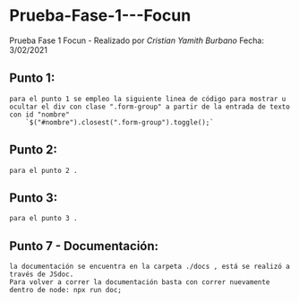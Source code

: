 # Prueba-Fase-1---Focun
Prueba Fase 1 Focun - Realizado por *Cristian Yamith Burbano*
Fecha: 3/02/2021


## Punto 1:
    para el punto 1 se empleo la siguiente linea de código para mostrar u ocultar el div con clase ".form-group" a partir de la entrada de texto con id "nombre"
        `$("#nombre").closest(".form-group").toggle();` 

## Punto 2:
    para el punto 2 .
## Punto 3:
    para el punto 3 .

## Punto 7 - Documentación:
    la documentación se encuentra en la carpeta ./docs , está se realizó a través de JSdoc.
    Para volver a correr la documentación basta con correr nuevamente dentro de node: npx run doc;
